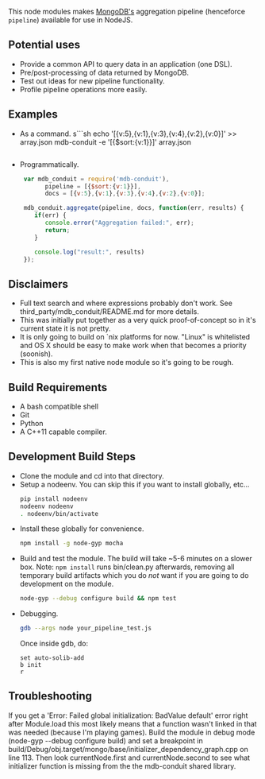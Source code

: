 This node modules makes [MongoDB's](http://mongodb.org) aggregation pipeline
(henceforce `pipeline`) available for use in NodeJS.

Potential uses
------------------
* Provide a common API to query data in an application (one DSL).
* Pre/post-processing of data returned by MongoDB.
* Test out ideas for new pipeline functionality.
* Profile pipeline operations more easily.

Examples
--------------
* As a command.
  s```sh
   echo '[{v:5},{v:1},{v:3},{v:4},{v:2},{v:0}]' >> array.json
   mdb-conduit -e '[{$sort:{v:1}}]' array.json
  ```
* Programmatically.
  ```JavaScript
   var mdb_conduit = require('mdb-conduit'),
         pipeline = [{$sort:{v:1}}],
         docs = [{v:5},{v:1},{v:3},{v:4},{v:2},{v:0}];

   mdb_conduit.aggregate(pipeline, docs, function(err, results) {
      if(err) {
         console.error("Aggregation failed:", err);
         return;
      }

      console.log("result:", results)
   });
   ```

Disclaimers
---------------
* Full text search and where expressions probably don't work. See
  third_party/mdb_conduit/README.md for more details.
* This was initially put together as a very quick proof-of-concept so in it's
  current state it is not pretty.
* It is only going to build on `nix platforms for now.  "Linux" is whitelisted
  and OS X should be easy to make work when that becomes a priority (soonish).
* This is also my first native node module so it's going to be rough.

Build Requirements
-------------------------
* A bash compatible shell
* Git
* Python
* A C++11 capable compiler.

Development Build Steps
---------------------------------------
* Clone the module and cd into that directory.
* Setup a nodeenv.  You can skip this if you want to install globally, etc...
  ```sh
  pip install nodeenv
  nodeenv nodeenv
  . nodeenv/bin/activate
  ```
* Install these globally for convenience.
  ```sh
  npm install -g node-gyp mocha
  ```
* Build and test the module.  The build will take ~5-6 minutes on a slower box.
  Note: `npm install` runs bin/clean.py afterwards, removing all temporary build
  artifacts which you do _not_ want if you are going to do development on the
  module.
  ```sh
  node-gyp --debug configure build && npm test
  ```
* Debugging.
  ```sh
  gdb --args node your_pipeline_test.js
  ```
  Once inside gdb, do:
  ```
  set auto-solib-add
  b init
  r
  ```

Troubleshooting
--------------------------
If you get a 'Error: Failed global initialization: BadValue default' error
right after Module.load this most likely means that a function wasn't linked
in that was needed (because I'm playing games).  Build the module in debug
mode (node-gyp --debug configure build) and set a breakpoint in
build/Debug/obj.target/mongo/base/initializer_dependency_graph.cpp on
line 113.  Then look currentNode.first and currentNode.second to see what
initializer function is missing from the the mdb-conduit shared library.
